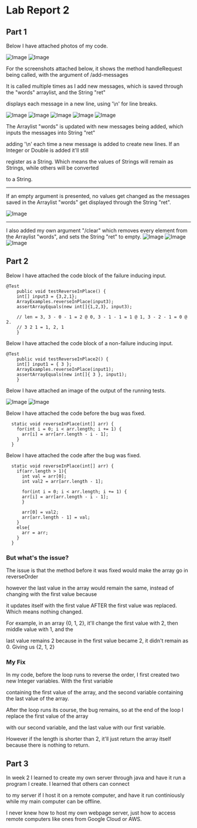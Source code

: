 # Lab Report 2

## Part 1

Below I have attached photos of my code.

![Image](https://i.gyazo.com/f3c9d4efcee93ffd8d31f31589b111e7.png)
![Image](https://i.gyazo.com/999bd5ab558c9e564989707489616aba.png)

For the screenshots attached below, it shows the method handleRequest being called, with the argument of /add-messages

It is called multiple times as I add new messages, which is saved through the "words" arraylist, and the String "ret"

displays each message in a new line, using '\n' for line breaks.

![Image](https://i.gyazo.com/2e3a807d97e9d06f99b35bac98b3f38c.png)
![Image](https://i.gyazo.com/3929a640fd96f18019e21053887b25e7.png)
![Image](https://i.gyazo.com/d63a661074f4d8b1270f87f55538a63a.png)
![Image](https://i.gyazo.com/55872223af2ea0d150f122dbf36b1c1f.png)
![Image](https://i.gyazo.com/9b90100ad8b41994103f03475030e04a.png)

The Arraylist "words" is updated with new messages being added, which inputs the messages into String "ret"

adding '\n' each time a new message is added to create new lines. If an Integer or Double is added it'll still 

register as a String. Which means the values of Strings will remain as Strings, while others will be converted

to a String.

---
If an empty argument is presented, no values get changed as the messages saved in the Arraylist "words" get displayed
through the String "ret".

![Image](https://i.gyazo.com/ac89e06efca19a37436f86331d07db5b.png)

---
I also added my own argument "/clear" which removes every element from the Arraylist "words", and sets the String "ret" to empty.
![Image](https://i.gyazo.com/b50fc50977d8f2d40ada555ea228a9e1.png)
![Image](https://i.gyazo.com/b05fa3ed3bd4fcc6bf770b64d3963b4a.png)
![Image](https://i.gyazo.com/597ceeb86744c0002f1b4c8c12dc9897.png)

## Part 2


Below I have attached the code block of the failure inducing input.

```
@Test 
	public void testReverseInPlace() {
    int[] input3 = {3,2,1};
    ArrayExamples.reverseInPlace(input3);
    assertArrayEquals(new int[]{1,2,3}, input3);

    // len = 3, 3 - 0 - 1 = 2 @ 0, 3 - 1 - 1 = 1 @ 1, 3 - 2 - 1 = 0 @ 2.
    // 3 2 1 = 1, 2, 1
	}
```

Below I have attached the code block of a non-failure inducing input.

```
@Test 
	public void testReverseInPlace2() {
    int[] input1 = { 3 };
    ArrayExamples.reverseInPlace(input1);
    assertArrayEquals(new int[]{ 3 }, input1);
	}
```

Below I have attached an image of the output of the running tests.

![Image](https://i.gyazo.com/fca0e60f47711e57e0ac10a914ec9fa2.png)
![Image](https://i.gyazo.com/ee51fada62624370d070d17267e27116.png)

Below I have attached the code before the bug was fixed.

```
  static void reverseInPlace(int[] arr) {
    for(int i = 0; i < arr.length; i += 1) {
      arr[i] = arr[arr.length - i - 1];
    }
  }
```

Below I have attached the code after the bug was fixed.

```
  static void reverseInPlace(int[] arr) {
    if(arr.length > 1){
      int val = arr[0];
      int val2 = arr[arr.length - 1]; 

      for(int i = 0; i < arr.length; i += 1) {
      arr[i] = arr[arr.length - i - 1];  
      } 

      arr[0] = val2;
      arr[arr.length - 1] = val;
    }
    else{
      arr = arr;
    }
  }
```

### But what's the issue? 

The issue is that the method before it was fixed would make the array go in reverseOrder

however the last value in the array would remain the same, instead of changing with the first value because

it updates itself with the first value AFTER the first value was replaced. Which means nothing changed.

For example, in an array {0, 1, 2}, it'll change the first value with 2, then middle value with 1, and the 

last value remains 2 because in the first value became 2, it didn't remain as 0. Giving us {2, 1, 2}

### My Fix

In my code, before the loop runs to reverse the order, I first created two new Integer variables. With the first variable

containing the first value of the array, and the second variable containing the last value of the array.

After the loop runs its course, the bug remains, so at the end of the loop I replace the first value of the array

with our second variable, and the last value with our first variable. 

However if the length is shorter than 2, it'll just return the array itself because there is nothing to return.

## Part 3

In week 2 I learned to create my own server through java and have it run a program I create. I learned that others can connect

to my server if I host it on a remote computer, and have it run continiously while my main computer can be offline.

I never knew how to host my own webpage server, just how to access remote computers like ones from Google Cloud or AWS.

